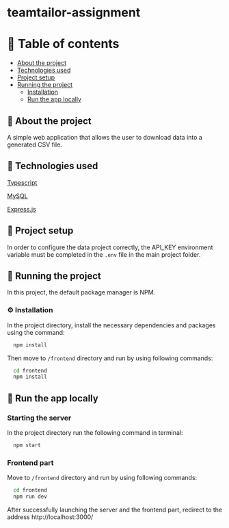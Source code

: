 # teamtailor-assignment<!-- Table of contents -->
# :notebook_with_decorative_cover: Table of contents

- [About the project](#open_book_about-the-project)
- [Technologies used](#space_invader-technologies-used)
- [Project setup](#key-project-setup)
- [Running the project](#toolbox-running-the-project)
  * [Installation](#gear-installation)
  * [Run the app locally](#running-run-the-app-locally)

<!-- About the project -->
## :open_book: About the project
A simple web application that allows the user to download data into a generated CSV file.

<!-- Technologies used -->
## :space_invader: Technologies used

  <p><a href="https://www.typescriptlang.org/">Typescript</a></p>
  <p><a href="https://www.mysql.com/">MySQL</a></p>
  <p><a href="https://expressjs.com/">Express.js</a></p>

<!-- Project setup -->
## :key: Project setup

In order to configure the data project correctly, the API_KEY environment variable must be completed in the `.env` file in the main project folder.

<!-- Running the project -->
## 	:toolbox: Running the project

In this project, the default package manager is NPM. 

<!-- Installation -->
### :gear: Installation

In the project directory, install the necessary dependencies and packages using the command:

```bash
  npm install
```

Then move to `/frontend` directory and run by using following commands:

```bash
  cd frontend
  npm install
```

<!-- Run the app locally -->
## :running: Run the app locally

<h3>Starting the server</h3>

In the project directory run the following command in terminal:

```bash
  npm start
```

<h3>Frontend part</h3>

Move to `/frontend` directory and run by using following commands:

```bash
  cd frontend
  npm run dev
```

After successfully launching the server and the frontend part, redirect to the address http://localhost:3000/
